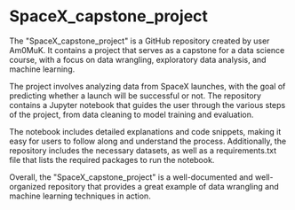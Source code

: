 # SpaceX_capstone_project

The "SpaceX_capstone_project" is a GitHub repository created by user Am0MuK. It contains a project that serves as a capstone for a data science course, with a focus on data wrangling, exploratory data analysis, and machine learning.

The project involves analyzing data from SpaceX launches, with the goal of predicting whether a launch will be successful or not. The repository contains a Jupyter notebook that guides the user through the various steps of the project, from data cleaning to model training and evaluation.

The notebook includes detailed explanations and code snippets, making it easy for users to follow along and understand the process. Additionally, the repository includes the necessary datasets, as well as a requirements.txt file that lists the required packages to run the notebook.

Overall, the "SpaceX_capstone_project" is a well-documented and well-organized repository that provides a great example of data wrangling and machine learning techniques in action.
